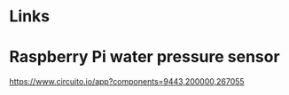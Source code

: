 # Links

# Raspberry Pi water pressure sensor

https://www.circuito.io/app?components=9443,200000,267055